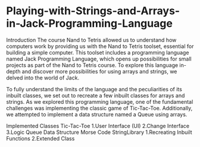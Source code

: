 # Playing-with-Strings-and-Arrays-in-Jack-Programming-Language
Introduction
The course Nand to Tetris allowed us to understand how computers work by providing us with the Nand to Tetris toolset, essential for building a simple computer. This toolset includes a programming language named Jack Programming Language, which opens up possibilities for small projects as part of the Nand to Tetris course. To explore this language in-depth and discover more possibilities for using arrays and strings, we delved into the world of Jack.

To fully understand the limits of the language and the peculiarities of its inbuilt classes, we set out to recreate a few inbuilt classes for arrays and strings. As we explored this programming language, one of the fundamental challenges was implementing the classic game of Tic-Tac-Toe. Additionally, we attempted to implement a data structure named a Queue using arrays.

Implemented Classes
Tic-Tac-Toe
1.User Interface (UI)
2.Change Interface
3.Logic
Queue Data Structure
Morse Code
StringLibrary
1.Recreating Inbuilt Functions
2.Extended Class

